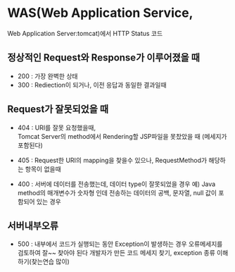 # WAS(Web Application Service, 
Web Application Server:tomcat)에서 HTTP Status 코드

## 정상적인 Request와 Response가 이루어졌을 때
* 200 : 가장 완벽한 상태
* 300 : Rediection이 되거나, 이전 응답과 동일한 결과일때

## Request가 잘못되었을 때
* 404 : URI를 잘못 요청했을때,  
Tomcat Server의 method에서 Rendering할 JSP파일을 못찼았을 때 
(메세지가 포함된다)

* 405 : Request한 URI의 mapping을 찾을수 있으나, RequestMethod가
해당하는 항목이 없을때

* 400 : 서버에 데이터를 전송했는데, 데이터 type이 잘못되었을 경우
예) Java method의 매개변수가 숫자형 인데 전송하는 데이터의 공백,
문자열, null 값이 포함되어 있는 경우

## 서버내부오류
* 500 : 내부에서 코드가 실행되는 동안 Exception이 발생하는 경우
오류메세지를 검토하여 잘~~ 찾아야 된다
개발자가 만든 코드 메세지 찾기, exception 종류 이해하기(찾는연습 많이)



